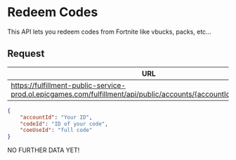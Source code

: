 # Redeem Codes
This API lets you redeem codes from Fortnite like vbucks, packs, etc...

## Request
| URL | Method |
| - | - |
| https://fulfillment-public-service-prod.ol.epicgames.com/fulfillment/api/public/accounts/{accountId}/codes/{codeId} | `POST` |

```json
{
    "accountId": "Your ID",
    "codeId": "ID of your code",
    "coeUseId": "full code"
}
```

NO FURTHER DATA YET!